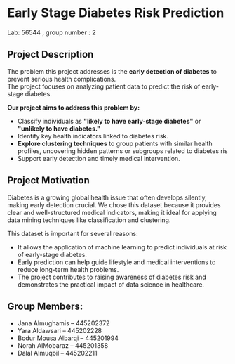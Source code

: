 # Early Stage Diabetes Risk Prediction

Lab: 56544  , group number : 2

## Project Description
The problem this project addresses is the **early detection of diabetes** to prevent serious health complications.  
The project focuses on analyzing patient data to predict the risk of early-stage diabetes.

**Our project aims to address this problem by:**
- Classify individuals as **"likely to have early-stage diabetes"** or **"unlikely to have diabetes."**  
- Identify key health indicators linked to diabetes risk.
- **Explore clustering techniques** to group patients with similar health profiles, uncovering hidden patterns or subgroups related to diabetes ris
- Support early detection and timely medical intervention.

## Project Motivation
Diabetes is a growing global health issue that often develops silently, making early detection crucial. We chose this dataset because it provides clear and well-structured medical indicators, making it ideal for applying data mining techniques like classification and clustering.

This dataset is important for several reasons:

- It allows the application of machine learning to predict individuals at risk of early-stage diabetes.  
- Early prediction can help guide lifestyle and medical interventions to reduce long-term health problems.  
- The project contributes to raising awareness of diabetes risk and demonstrates the practical impact of data science in healthcare.  
 

## Group Members:
- Jana Almughamis – 445202372  
- Yara Aldawsari – 445202228  
- Bodur Mousa Albarqi – 445201994  
- Norah AlMobaraz – 445201358  
- Dalal Almuqbil – 445202211  
